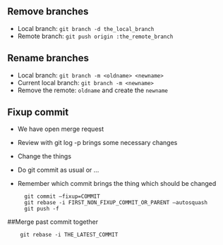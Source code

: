 ## Remove branches

- Local branch: `git branch -d the_local_branch`
- Remote branch: `git push origin :the_remote_branch`

## Rename branches

- Local branch: `git branch -m <oldname> <newname>`
- Current local branch: `git branch -m <newname>`
- Remove the remote: `oldname` and create the `newname`

## Fixup commit

- We have open merge request
- Review with git log -p brings some necessary changes
- Change the things
- Do git commit as usual or …
- Remember which commit brings the thing which should be changed

		git commit –fixup=COMMIT
		git rebase -i FIRST_NON_FIXUP_COMMIT_OR_PARENT –autosquash
		git push -f

##Merge past commit together

		git rebase -i THE_LATEST_COMMIT
